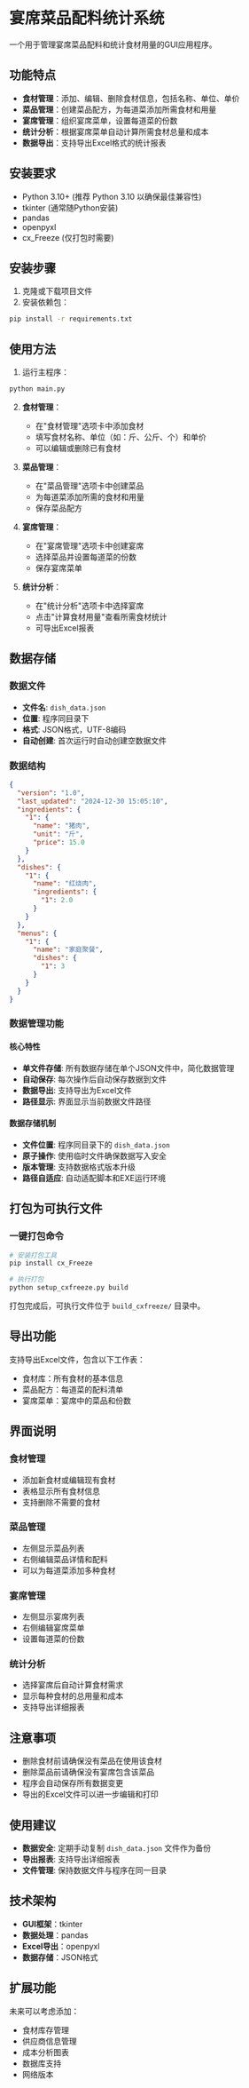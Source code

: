 # 宴席菜品配料统计系统

一个用于管理宴席菜品配料和统计食材用量的GUI应用程序。

## 功能特点

- **食材管理**：添加、编辑、删除食材信息，包括名称、单位、单价
- **菜品管理**：创建菜品配方，为每道菜添加所需食材和用量
- **宴席管理**：组织宴席菜单，设置每道菜的份数
- **统计分析**：根据宴席菜单自动计算所需食材总量和成本
- **数据导出**：支持导出Excel格式的统计报表

## 安装要求

- Python 3.10+ (推荐 Python 3.10 以确保最佳兼容性)
- tkinter (通常随Python安装)
- pandas
- openpyxl
- cx_Freeze (仅打包时需要)

## 安装步骤

1. 克隆或下载项目文件
2. 安装依赖包：
```bash
pip install -r requirements.txt
```

## 使用方法

1. 运行主程序：
```bash
python main.py
```

2. **食材管理**：
   - 在"食材管理"选项卡中添加食材
   - 填写食材名称、单位（如：斤、公斤、个）和单价
   - 可以编辑或删除已有食材

3. **菜品管理**：
   - 在"菜品管理"选项卡中创建菜品
   - 为每道菜添加所需的食材和用量
   - 保存菜品配方

4. **宴席管理**：
   - 在"宴席管理"选项卡中创建宴席
   - 选择菜品并设置每道菜的份数
   - 保存宴席菜单

5. **统计分析**：
   - 在"统计分析"选项卡中选择宴席
   - 点击"计算食材用量"查看所需食材统计
   - 可导出Excel报表

## 数据存储

### 数据文件
- **文件名**: `dish_data.json`
- **位置**: 程序同目录下
- **格式**: JSON格式，UTF-8编码
- **自动创建**: 首次运行时自动创建空数据文件

### 数据结构
```json
{
  "version": "1.0",
  "last_updated": "2024-12-30 15:05:10",
  "ingredients": {
    "1": {
      "name": "猪肉",
      "unit": "斤",
      "price": 15.0
    }
  },
  "dishes": {
    "1": {
      "name": "红烧肉",
      "ingredients": {
        "1": 2.0
      }
    }
  },
  "menus": {
    "1": {
      "name": "家庭聚餐",
      "dishes": {
        "1": 3
      }
    }
  }
}
```

### 数据管理功能

#### 核心特性
- **单文件存储**: 所有数据存储在单个JSON文件中，简化数据管理
- **自动保存**: 每次操作后自动保存数据到文件
- **数据导出**: 支持导出为Excel文件
- **路径显示**: 界面显示当前数据文件路径

#### 数据存储机制
- **文件位置**: 程序同目录下的 `dish_data.json`
- **原子操作**: 使用临时文件确保数据写入安全
- **版本管理**: 支持数据格式版本升级
- **路径自适应**: 自动适配脚本和EXE运行环境

## 打包为可执行文件

### 一键打包命令
```bash
# 安装打包工具
pip install cx_Freeze

# 执行打包
python setup_cxfreeze.py build
```

打包完成后，可执行文件位于 `build_cxfreeze/` 目录中。

## 导出功能

支持导出Excel文件，包含以下工作表：
- 食材库：所有食材的基本信息
- 菜品配方：每道菜的配料清单
- 宴席菜单：宴席中的菜品和份数

## 界面说明

### 食材管理
- 添加新食材或编辑现有食材
- 表格显示所有食材信息
- 支持删除不需要的食材

### 菜品管理
- 左侧显示菜品列表
- 右侧编辑菜品详情和配料
- 可以为每道菜添加多种食材

### 宴席管理
- 左侧显示宴席列表
- 右侧编辑宴席菜单
- 设置每道菜的份数

### 统计分析
- 选择宴席后自动计算食材需求
- 显示每种食材的总用量和成本
- 支持导出详细报表

## 注意事项

- 删除食材前请确保没有菜品在使用该食材
- 删除菜品前请确保没有宴席包含该菜品
- 程序会自动保存所有数据变更
- 导出的Excel文件可以进一步编辑和打印

## 使用建议

- **数据安全**: 定期手动复制 `dish_data.json` 文件作为备份
- **导出报表**: 支持导出详细报表
- **文件管理**: 保持数据文件与程序在同一目录

## 技术架构

- **GUI框架**：tkinter
- **数据处理**：pandas
- **Excel导出**：openpyxl
- **数据存储**：JSON格式

## 扩展功能

未来可以考虑添加：
- 食材库存管理
- 供应商信息管理
- 成本分析图表
- 数据库支持
- 网络版本